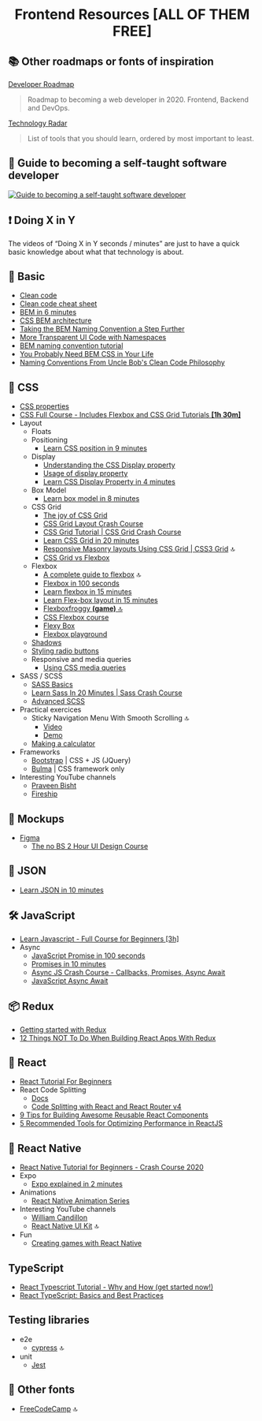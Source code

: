 # <center>Frontend Resources [ALL OF THEM FREE]</center>

 
## 📚 Other roadmaps or fonts of inspiration

[Developer Roadmap](https://github.com/kamranahmedse/developer-roadmap)
> Roadmap to becoming a web developer in 2020. Frontend, Backend and DevOps.
> 
[Technology Radar](https://www.thoughtworks.com/radar)
> List of tools that you should learn, ordered by most important to least.

## 🌝 Guide to becoming a self-taught software developer
<a href="https://www.youtube.com/watch?v=J6rVaFzOEP8" target="_blank">
  <img alt="Guide to becoming a self-taught software developer" src="https://img.youtube.com/vi/J6rVaFzOEP8/0.jpg">
</a>

## ❗ Doing X in Y 
The videos of “Doing X in Y seconds / minutes” are just to have a quick basic knowledge about what that technology is about.

## 🚀 Basic
* [Clean code](https://gist.github.com/wojteklu/73c6914cc446146b8b533c0988cf8d29)
* [Clean code cheat sheet](https://www.planetgeek.ch/wp-content/uploads/2013/06/Clean-Code-V2.2.pdf)
* [BEM in 6 minutes](https://www.youtube.com/watch?v=iyR6RXUZFQ8)
* [CSS BEM architecture](http://getbem.com/naming/)
* [Taking the BEM Naming Convention a Step Further](https://csswizardry.com/2015/08/bemit-taking-the-bem-naming-convention-a-step-further/)
* [More Transparent UI Code with Namespaces](https://csswizardry.com/2015/03/more-transparent-ui-code-with-namespaces/)
* [BEM naming convention tutorial](https://www.youtube.com/watch?v=u-XKw585KqY)
* [You Probably Need BEM CSS in Your Life ](https://www.youtube.com/watch?v=er1JEDuPbZQ)
* [Naming Conventions From Uncle Bob's Clean Code Philosophy](https://dzone.com/articles/naming-conventions-from-uncle-bobs-clean-code-phil)

## 💅 CSS
* [CSS properties](http://jkorpela.fi/css/keywords.html)
* [CSS Full Course - Includes Flexbox and CSS Grid Tutorials **[1h 30m]**](https://www.youtube.com/watch?v=ieTHC78giGQ)
* Layout
  * Floats
  * Positioning
    * [Learn CSS position in 9 minutes](https://www.youtube.com/watch?v=jx5jmI0UlXU)
  * Display
    * [Understanding the CSS Display property](https://www.youtube.com/watch?v=dL-_uVvbMU8)
    * [Usage of display property](https://www.youtube.com/watch?v=5BfFMaawz48)
    * [Learn CSS Display Property in 4 minutes](https://www.youtube.com/watch?v=Qf-wVa9y9V4)
  * Box Model
    * [Learn box model in 8 minutes](https://www.youtube.com/watch?v=rIO5326FgPE)
  * CSS Grid
    * [The joy of CSS Grid](https://www.youtube.com/watch?v=705XCEruZFs)
    * [CSS Grid Layout Crash Course](https://www.youtube.com/watch?v=jV8B24rSN5o)
    * [CSS Grid Tutorial | CSS Grid Crash Course](https://www.youtube.com/watch?v=EFafSYg-PkI)
    * [Learn CSS Grid in 20 minutes](https://www.youtube.com/watch?v=9zBsdzdE4sM)
    * [Responsive Masonry layouts Using CSS Grid | CSS3 Grid](https://www.youtube.com/watch?v=icnZSJbNsEM) 🔝
    * [CSS Grid vs Flexbox](https://www.youtube.com/watch?v=RSIclWvNTdQ)
  * Flexbox
    * [A complete guide to flexbox](https://css-tricks.com/snippets/css/a-guide-to-flexbox/) 🔝
    * [Flexbox in 100 seconds](https://www.youtube.com/watch?v=K74l26pE4YA)
    * [Learn flexbox in 15 minutes](https://www.youtube.com/watch?v=fYq5PXgSsbE)
    * [Learn Flex-box layout in 15 minutes](https://www.youtube.com/watch?v=fqNPSSoMO9Y)
    * [Flexboxfroggy **(game)** 🔝](https://flexboxfroggy.com/)
    * [CSS Flexbox course](https://www.youtube.com/watch?v=-Wlt8NRtOpo)
    * [Flexy Box](https://the-echoplex.net/flexyboxes/)
    * [Flexbox playground](https://codepen.io/enxaneta/full/adLPwv/)
  * [Shadows](https://www.youtube.com/watch?v=zuQUlAv45EE)
  * [Styling radio buttons](https://www.youtube.com/watch?v=KIq6VyKlKzE)
  * Responsive and media queries
    * [Using CSS media queries](https://www.youtube.com/watch?v=4Av7ma4v46Y)
* SASS / SCSS
  * [SASS Basics](https://sass-lang.com/guide)
  * [Learn Sass In 20 Minutes | Sass Crash Course](https://www.youtube.com/watch?v=Zz6eOVaaelI)
  * [Advanced SCSS](https://gist.github.com/Ismaaa/a8f365cd9fd23548d624267ee7995cb5)
* Practical exercices
  * Sticky Navigation Menu With Smooth Scrolling 🔝
    * [Video](https://www.youtube.com/watch?v=m1IU7zjl1k4)
    * [Demo](https://codepen.io/prvnbist/full/GQMPZq)
  * [Making a calculator](https://www.youtube.com/watch?v=BuZtAqk5LIY)
* Frameworks
  * [Bootstrap](https://getbootstrap.com/) | CSS + JS (JQuery)
  * [Bulma](https://bulma.io/) | CSS framework only
* Interesting YouTube channels
  * [Praveen Bisht](https://www.youtube.com/channel/UCv5IgulrVHJqPru4kqQEWrw/videos)
  * [Fireship](https://www.youtube.com/channel/UCsBjURrPoezykLs9EqgamOA/videos)

## 🎨 Mockups
* [Figma](https://www.figma.com/)
  * [The no BS 2 Hour UI Design Course](https://www.udemy.com/course/learn-ui-design-all-you-need-to-start-a-6-figure-career/)

## 📖 JSON
* [Learn JSON in 10 minutes](https://www.youtube.com/watch?v=iiADhChRriM)

## 🛠️ JavaScript
* [Learn Javascript - Full Course for Beginners [3h]](https://www.youtube.com/watch?v=PkZNo7MFNFg)
* Async
  * [JavaScript Promise in 100 seconds](https://www.youtube.com/watch?v=RvYYCGs45L4)
  * [Promises in 10 minutes](https://www.youtube.com/watch?v=DHvZLI7Db8E)
  * [Async JS Crash Course - Callbacks, Promises, Async Await](https://www.youtube.com/watch?v=PoRJizFvM7s)
  * [JavaScript Async Await](https://www.youtube.com/watch?v=V_Kr9OSfDeU)

## 📦 Redux
* [Getting started with Redux](https://egghead.io/lessons/react-redux-the-single-immutable-state-tree)
* [12 Things NOT To Do When Building React Apps With Redux](https://dev.to/jsmanifest/12-things-not-to-do-when-building-react-apps-with-redux-n5i)

## 👑 React
* [React Tutorial For Beginners](https://www.youtube.com/watch?v=dGcsHMXbSOA)
* React Code Splitting
  * [Docs](https://create-react-app.dev/docs/code-splitting/)
  * [Code Splitting with React and React Router v4](https://www.youtube.com/watch?v=bUlkq3PDfRY)
* [9 Tips for Building Awesome Reusable React Components](https://blog.bitsrc.io/9-tips-for-building-awesome-reusable-react-components-b91f4846a30a)
* [5 Recommended Tools for Optimizing Performance in ReactJS](https://blog.bitsrc.io/5-recommended-tools-for-optimizing-performance-in-reactjs-29eb2a3ec46d)

## 📱 React Native
* [React Native Tutorial for Beginners - Crash Course 2020](https://www.youtube.com/watch?v=qSRrxpdMpVc)
* Expo
  * [Expo explained in 2 minutes](https://www.youtube.com/watch?v=IQI9aUlouMI)
* Animations
  * [React Native Animation Series](https://www.youtube.com/playlist?list=PLy9JCsy2u97k6olfalMTA_XSPz4pNuT46)
* Interesting YouTube channels
  * [William Candillon](https://www.youtube.com/user/wcandill/videos)
  * [React Native UI Kit](https://www.youtube.com/channel/UCfREdW8U8p9AHDZwau3lapw) 🔝
* Fun
  * [Creating games with React Native](https://www.youtube.com/playlist?list=PLnGUkDX-ak1kdA8R8dUrkrqOG33fIrlWb)

## TypeScript
* [React Typescript Tutorial - Why and How (get started now!)](https://www.youtube.com/watch?v=0_C2X1yRRac)
* [React TypeScript: Basics and Best Practices](https://blog.bitsrc.io/react-typescript-cheetsheet-2b6fa2cecfe2)

## Testing libraries
* e2e
  * [cypress](https://www.cypress.io/) 🔝
* unit
  * [Jest](https://jestjs.io/)

## 📁 Other fonts
* [FreeCodeCamp](https://www.youtube.com/channel/UC8butISFwT-Wl7EV0hUK0BQ/videos) 🔝
